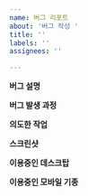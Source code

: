 ```yaml
---
name: 버그 리포트
about: '버그 작성 '
title: ''
labels: ''
assignees: ''

---
```


**버그 설명**


**버그 발생 과정**


**의도한 작업**


**스크린샷**


**이용중인 데스크탑**


**이용중인 모바일 기종**
